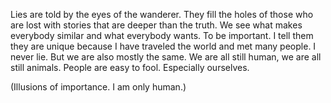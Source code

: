 Lies are told by the eyes of the wanderer. They fill the holes of those who are lost with stories that are deeper than the truth. We see what makes everybody similar and what everybody wants. To be important. I tell them they are unique because I have traveled the world and met many people. I never lie. But we are also mostly the same. We are all still human, we are all still animals. People are easy to fool. Especially ourselves.

(Illusions of importance. I am only human.)
